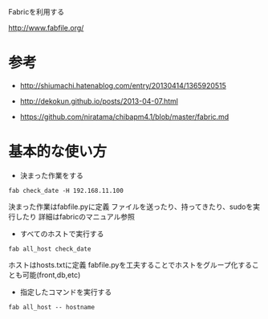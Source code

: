 Fabricを利用する

http://www.fabfile.org/

参考
====

* http://shiumachi.hatenablog.com/entry/20130414/1365920515

* http://dekokun.github.io/posts/2013-04-07.html

* https://github.com/niratama/chibapm4.1/blob/master/fabric.md

基本的な使い方
==============

* 決まった作業をする

```
fab check_date -H 192.168.11.100
```

決まった作業はfabfile.pyに定義
ファイルを送ったり、持ってきたり、sudoを実行したり
詳細はfabricのマニュアル参照

* すべてのホストで実行する

```
fab all_host check_date
```

ホストはhosts.txtに定義
fabfile.pyを工夫することでホストをグループ化することも可能(front,db,etc)

* 指定したコマンドを実行する

```
fab all_host -- hostname
```
